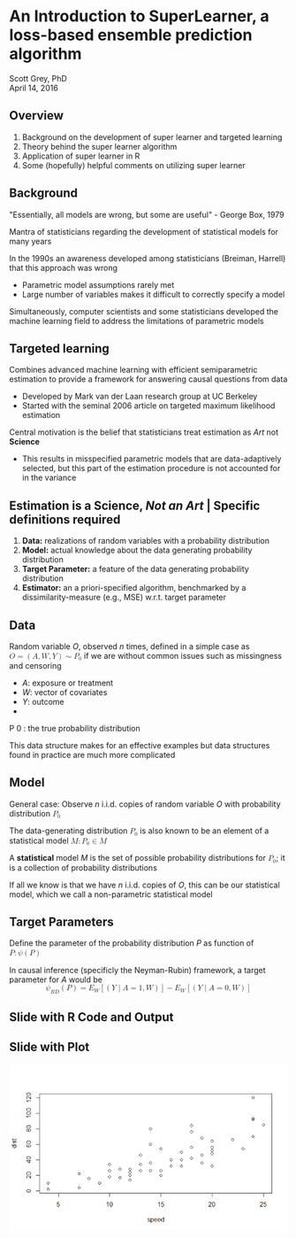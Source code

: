 # An Introduction to SuperLearner, a loss-based ensemble prediction algorithm
Scott Grey, PhD  
April 14, 2016  

## Overview

1. Background on the development of super learner and targeted learning
2. Theory behind the super learner algorithm
3. Application of super learner in R
4. Some (hopefully) helpful comments on utilizing super learner

## Background
<div class="centered">
"Essentially, all models are wrong, but some are useful"  
- George Box, 1979

</div>

Mantra of statisticians regarding the development of statistical models for many years  

In the 1990s an awareness developed among statisticians (Breiman, Harrell) that this approach was wrong  

- Parametric model assumptions rarely met
- Large number of variables makes it difficult to correctly specify a model  

Simultaneously, computer scientists and some statisticians developed the machine learning field to address the limitations of parametric models

## Targeted learning

Combines advanced machine learning with efficient semiparametric estimation to provide a framework for answering causal questions from data  

- Developed by Mark van der Laan research group at UC Berkeley
- Started with the seminal 2006 article on targeted maximum likelihood estimation  

Central motivation is the belief that statisticians treat estimation as *Art* not **Science**  

- This results in misspecified parametric models that are data-adaptively selected, but this part of the estimation procedure is not accounted for in the variance

## Estimation is a Science, *Not an Art* | Specific definitions required

1. **Data:** realizations of random variables with a probability distribution
2. **Model:** actual knowledge about the data generating probability distribution
3. **Target Parameter:** a feature of the data generating probability distribution
4. **Estimator:** an a priori-specified algorithm, benchmarked by a dissimilarity-measure (e.g., MSE) w.r.t. target parameter

## Data 

Random variable $O$, observed $n$ times, defined in a simple case as <math xmlns='http://www.w3.org/1998/Math/MathML'>
 <mrow>
  <mi>O</mi><mo>=</mo><mrow><mo>(</mo>
   <mrow>
    <mi>A</mi><mo>,</mo><mi>W</mi><mo>,</mo><mi>Y</mi></mrow>
  <mo>)</mo></mrow><mo>&#x223C;</mo><msub>
   <mi>P</mi>
   <mi>0</mi>
  </msub>
  </mrow>
</math>
 if we are without common issues such as missingness and censoring  

- $A$: exposure or treatment 
- $W$: vector of covariates
- $Y$: outcome 
- <math xmlns='http://www.w3.org/1998/Math/MathML'>
 <msub>
  <mi>P</mi>
  <mi>0</mi>
 </msub>
 </math>: the true probability distribution

This data structure makes for an effective examples but data structures found in practice are much more complicated

## Model

General case: Observe $n$ i.i.d. copies of random variable $O$ with probability distribution <math xmlns='http://www.w3.org/1998/Math/MathML'>
 <msub>
  <mi>P</mi>
  <mi>0</mi>
 </msub>
</math>


The data-generating distribution <math xmlns='http://www.w3.org/1998/Math/MathML'>
 <msub>
  <mi>P</mi>
  <mi>0</mi>
 </msub>
 </math> is also known to be an element of a statistical model <math xmlns='http://www.w3.org/1998/Math/MathML'>
 <mi>M</mi><mo>:</mo><msub>
  <mi>P</mi>
  <mn>0</mn>
 </msub>
 <mo>&#x2208;</mo><mi>M</mi>
</math>


A **statistical** model $M$ is the set of possible probability distributions for <math xmlns='http://www.w3.org/1998/Math/MathML'>
 <msub>
  <mi>P</mi>
  <mi>0</mi>
 </msub>
 </math>; it is a collection of probability distributions

If all we know is that we have $n$ i.i.d. copies of $O$, this can be our statistical model, which we call a non-parametric statistical model

## Target Parameters 
Define the parameter of the probability distribution $P$ as function of <math xmlns='http://www.w3.org/1998/Math/MathML'>
 <mi>P</mi><mo>:</mo><mi>&#x03C8;</mi><mrow><mo>(</mo>
  <mi>P</mi>
 <mo>)</mo></mrow>
</math>

In causal inference (specificly the Neyman-Rubin) framework, a target parameter for $A$ would be  
<math display='block' xmlns='http://www.w3.org/1998/Math/MathML'>
 <msub>
  <mi>&#x03C8;</mi>
  <mrow>
   <mi>R</mi><mi>D</mi></mrow>
 </msub>
 <mrow><mo>(</mo>
  <mi>P</mi>
 <mo>)</mo></mrow><mo>=</mo><msub>
  <mi>E</mi>
  <mi>W</mi>
 </msub>
 <mrow><mo>[</mo> <mrow>
  <mrow><mo>(</mo>
   <mrow>
    <mi>Y</mi><mo>&#x007C;</mo><mi>A</mi><mo>=</mo><mn>1</mn><mo>,</mo><mi>W</mi></mrow>
  <mo>)</mo></mrow></mrow> <mo>]</mo></mrow><mo>&#x2212;</mo><msub>
  <mi>E</mi>
  <mi>W</mi>
 </msub>
 <mrow><mo>[</mo> <mrow>
  <mrow><mo>(</mo>
   <mrow>
    <mi>Y</mi><mo>&#x007C;</mo><mi>A</mi><mo>=</mo><mn>0</mn><mo>,</mo><mi>W</mi></mrow>
  <mo>)</mo></mrow></mrow> <mo>]</mo></mrow>
</math>


## Slide with R Code and Output




## Slide with Plot

![](Superlearner_files/figure-html/unnamed-chunk-1-1.png)

